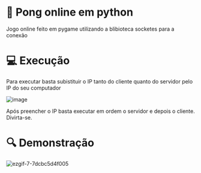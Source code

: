 # :ping_pong: Pong online em python


 Jogo online feito em pygame utilizando a blibioteca socketes para a conexão 

# :computer: Execução 
Para executar basta subistituir o IP tanto do cliente quanto do servidor pelo IP do seu computador 

![image](https://user-images.githubusercontent.com/44413008/137645426-caafe466-65f2-4682-8e6c-c9bc1cbb5e97.png)

Após  preencher o IP basta executar em ordem o servidor e depois o cliente. Divirta-se. 

# :mag: Demonstração 
![ezgif-7-7dcbc5d4f005](https://user-images.githubusercontent.com/44413008/137646097-7c55e138-e3cc-4456-93a8-d32395874efd.gif)
